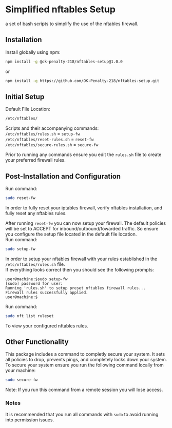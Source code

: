 # Simplified nftables Setup
a set of bash scripts to simplify the use of the nftables firewall.

## Installation
Install globally using npm:<br>
```bash 
npm install -g @ok-penalty-218/nftables-setup@1.0.0
```
or<br>
```bash
npm install -g https://github.com/OK-Penalty-218/nftables-setup.git
```

## Initial Setup
Default File Location: 
```bash
/etc/nftables/
```
Scripts and their accompanying commands:<br>
```/etc/nftables/rules.sh``` = ```setup-fw```<br>
```/etc/nftables/reset-rules.sh``` = ```reset-fw```<br>
```/etc/nftables/secure-rules.sh``` = ```secure-fw```<br>

Prior to running any commands ensure you edit the ```rules.sh``` file to create your preferred firewall rules.

## Post-Installation and Configuration
Run command:
```bash
sudo reset-fw
```
In order to fully reset your iptables firewall, verify nftables installation, and fully reset any nftables rules.<br>

After running ```reset-fw``` you can now setup your firewall. The default policies will be set to ACCEPT for inbound/outbound/fowarded traffic. So ensure you configure the setup file located in the default file location.<br>
Run command:
```bash
sudo setup-fw
```
In order to setup your nftables firewall with your rules established in the ```/etc/nftables/rules.sh``` file.<br>
If everything looks correct then you should see the following prompts:<br>
```
user@machine:$sudo setup-fw
[sudo] password for user:
Running 'rules.sh' to setup preset nftables firewall rules...
Firewall rules successfully applied.
user@machine:$
```
Run command:
```bash
sudo nft list ruleset
```
To view your configured nftables rules.

## Other Functionality
This package includes a command to completly secure your system. It sets all policies to drop, prevents pings, and completely locks down your system.<br>
To secure your system ensure you run the following command locally from your machine:<br>
```bash
sudo secure-fw
```
Note: If you run this command from a remote session you will lose access.

### Notes
It is recommended that you run all commands with ```sudo``` to avoid running into permission issues.
